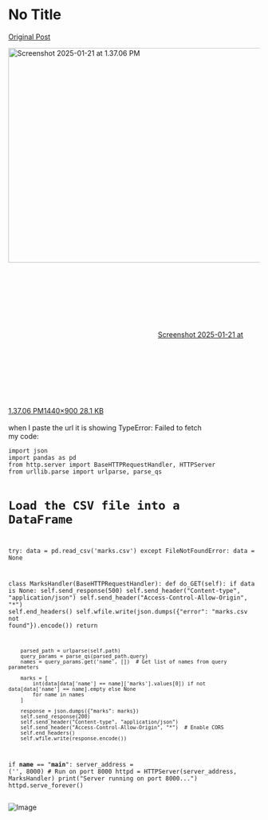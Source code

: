 # No Title

[Original Post](https://discourse.onlinedegree.iitm.ac.in/t/161120/50)

<p><div class="lightbox-wrapper"><a class="lightbox" href="https://europe1.discourse-cdn.com/flex013/uploads/iitm/original/3X/9/5/9540d770e250d10f3b19c38ce563192219676d6e.png" data-download-href="/uploads/short-url/lim43PiXEjdjlXTI4ijfw7jeqDQ.png?dl=1" title="Screenshot 2025-01-21 at 1.37.06 PM" rel="noopener nofollow ugc"><img src="https://europe1.discourse-cdn.com/flex013/uploads/iitm/optimized/3X/9/5/9540d770e250d10f3b19c38ce563192219676d6e_2_690x431.png" alt="Screenshot 2025-01-21 at 1.37.06 PM" data-base62-sha1="lim43PiXEjdjlXTI4ijfw7jeqDQ" width="690" height="431" srcset="https://europe1.discourse-cdn.com/flex013/uploads/iitm/optimized/3X/9/5/9540d770e250d10f3b19c38ce563192219676d6e_2_690x431.png, https://europe1.discourse-cdn.com/flex013/uploads/iitm/optimized/3X/9/5/9540d770e250d10f3b19c38ce563192219676d6e_2_1035x646.png 1.5x, https://europe1.discourse-cdn.com/flex013/uploads/iitm/optimized/3X/9/5/9540d770e250d10f3b19c38ce563192219676d6e_2_1380x862.png 2x" data-dominant-color="0D0B0B"><div class="meta"><svg class="fa d-icon d-icon-far-image svg-icon" aria-hidden="true"><use href="#far-image"></use></svg><span class="filename">Screenshot 2025-01-21 at 1.37.06 PM</span><span class="informations">1440×900 28.1 KB</span><svg class="fa d-icon d-icon-discourse-expand svg-icon" aria-hidden="true"><use href="#discourse-expand"></use></svg></div></a></div><br>
when I paste the url it is showing TypeError: Failed to fetch<br>
my code:</p>
<pre><code class="lang-auto">import json
import pandas as pd
from http.server import BaseHTTPRequestHandler, HTTPServer
from urllib.parse import urlparse, parse_qs

# Load the CSV file into a DataFrame
try:
    data = pd.read_csv('marks.csv')
except FileNotFoundError:
    data = None

class MarksHandler(BaseHTTPRequestHandler):
    def do_GET(self):
        if data is None:
            self.send_response(500)
            self.send_header("Content-type", "application/json")
            self.send_header("Access-Control-Allow-Origin", "*")
            self.end_headers()
            self.wfile.write(json.dumps({"error": "marks.csv not found"}).encode())
            return

        parsed_path = urlparse(self.path)
        query_params = parse_qs(parsed_path.query)
        names = query_params.get('name', [])  # Get list of names from query parameters

        marks = [
            int(data[data['name'] == name]['marks'].values[0]) if not data[data['name'] == name].empty else None 
            for name in names
        ]

        response = json.dumps({"marks": marks})
        self.send_response(200)
        self.send_header("Content-type", "application/json")
        self.send_header("Access-Control-Allow-Origin", "*")  # Enable CORS
        self.end_headers()
        self.wfile.write(response.encode())

if __name__ == "__main__":
    server_address = ('', 8000)  # Run on port 8000
    httpd = HTTPServer(server_address, MarksHandler)
    print("Server running on port 8000...")
    httpd.serve_forever()
</code></pre>

![Image](https://europe1.discourse-cdn.com/flex013/uploads/iitm/optimized/3X/9/5/9540d770e250d10f3b19c38ce563192219676d6e_2_690x431.png)